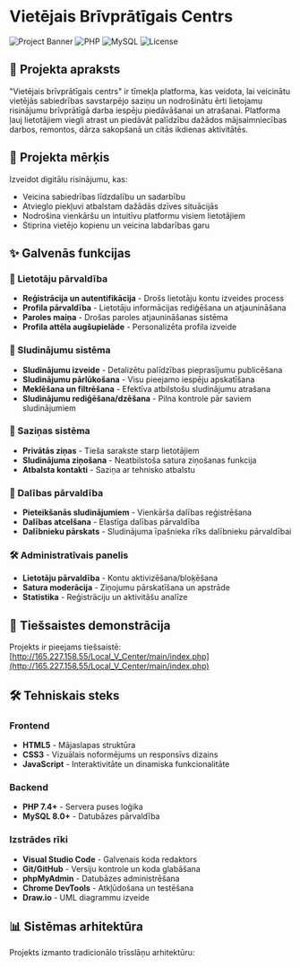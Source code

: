 # Vietējais Brīvprātīgais Centrs

![Project Banner](https://img.shields.io/badge/Status-Active-green)
![PHP](https://img.shields.io/badge/PHP-7.4+-blue)
![MySQL](https://img.shields.io/badge/MySQL-8.0+-orange)
![License](https://img.shields.io/badge/License-MIT-yellow)

## 📖 Projekta apraksts

"Vietējais brīvprātīgais centrs" ir tīmekļa platforma, kas veidota, lai veicinātu vietējās sabiedrības savstarpējo saziņu un nodrošinātu ērti lietojamu risinājumu brīvprātīgā darba iespēju piedāvāšanai un atrašanai. Platforma ļauj lietotājiem viegli atrast un piedāvāt palīdzību dažādos mājsaimniecības darbos, remontos, dārza sakopšanā un citās ikdienas aktivitātēs.

## 🎯 Projekta mērķis

Izveidot digitālu risinājumu, kas:
- Veicina sabiedrības līdzdalību un sadarbību
- Atvieglo piekļuvi atbalstam dažādās dzīves situācijās
- Nodrošina vienkāršu un intuitīvu platformu visiem lietotājiem
- Stiprina vietējo kopienu un veicina labdarības garu

## ✨ Galvenās funkcijas

### 👤 Lietotāju pārvaldība
- **Reģistrācija un autentifikācija** - Drošs lietotāju kontu izveides process
- **Profila pārvaldība** - Lietotāju informācijas rediģēšana un atjaunināšana
- **Paroles maiņa** - Drošas paroles atjaunināšanas sistēma
- **Profila attēla augšupielāde** - Personalizēta profila izveide

### 📢 Sludinājumu sistēma
- **Sludinājumu izveide** - Detalizētu palīdzības pieprasījumu publicēšana
- **Sludinājumu pārlūkošana** - Visu pieejamo iespēju apskatīšana
- **Meklēšana un filtrēšana** - Efektīva atbilstošu sludinājumu atrašana
- **Sludinājumu rediģēšana/dzēšana** - Pilna kontrole pār saviem sludinājumiem

### 💬 Saziņas sistēma
- **Privātās ziņas** - Tieša sarakste starp lietotājiem
- **Sludinājuma ziņošana** - Neatbilstoša satura ziņošanas funkcija
- **Atbalsta kontakti** - Saziņa ar tehnisko atbalstu

### 🎫 Dalības pārvaldība
- **Pieteikšanās sludinājumiem** - Vienkārša dalības reģistrēšana
- **Dalības atcelšana** - Elastīga dalības pārvaldība
- **Dalībnieku pārskats** - Sludinājuma īpašnieka rīks dalībnieku pārvaldībai

### 🛠️ Administratīvais panelis
- **Lietotāju pārvaldība** - Kontu aktivizēšana/bloķēšana
- **Satura moderācija** - Ziņojumu pārskatīšana un apstrāde
- **Statistika** - Reģistrāciju un aktivitāšu analīze

## 🚀 Tiešsaistes demonstrācija

Projekts ir pieejams tiešsaistē: [http://165.227.158.55/Local_V_Center/main/index.php](http://165.227.158.55/Local_V_Center/main/index.php)

## 🛠️ Tehniskais steks

### Frontend
- **HTML5** - Mājaslapas struktūra
- **CSS3** - Vizuālais noformējums un responsīvs dizains
- **JavaScript** - Interaktivitāte un dinamiska funkcionalitāte

### Backend
- **PHP 7.4+** - Servera puses loģika
- **MySQL 8.0+** - Datubāzes pārvaldība

### Izstrādes rīki
- **Visual Studio Code** - Galvenais koda redaktors
- **Git/GitHub** - Versiju kontrole un koda glabāšana
- **phpMyAdmin** - Datubāzes administrēšana
- **Chrome DevTools** - Atkļūdošana un testēšana
- **Draw.io** - UML diagrammu izveide

## 📊 Sistēmas arhitektūra

Projekts izmanto tradicionālo trīsslāņu arhitektūru:
